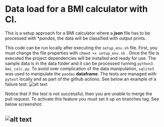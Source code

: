 # Data load for a BMI calculator with CI.

This is a setup approach for a BMI calculator where a **json** file has to be processed with **pandas*, the data will be classified with output prints.

This code can be run locally after executing the `setup_env.sh` file. First, you must change
the file properties with `chmod +x setup_env.sh` . Once the file is executed the project
dependencies will be installed and ready for use.
The sample data is in the data folder and it can be processed running `python3 bmi_calc.py`.
To avoid over complication of the data manipulation, `sqlite3` was used to manipulate the `pandas` **dataframe**. The tests are managed with `pytest` locally and as part of the github actions. See below an example of a failure test:
![alt text](https://user-images.githubusercontent.com/52627521/229082156-beac5fa3-048d-4c4f-82ca-fa24bf62825b.png)

Notice that if the test is not successful, then you are unable to merge the pull request. To activate this feature you must set it up on branches tag. See below screenshot:

![alt text](https://user-images.githubusercontent.com/52627521/228794086-e680b899-f600-4cec-a655-cd7d2ee48e5e.png)
----
